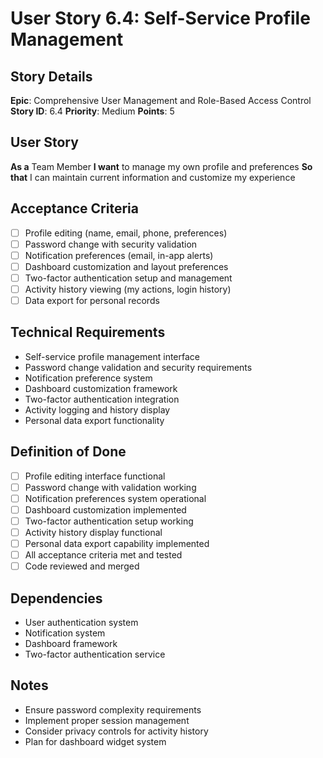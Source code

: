 # User Story 6.4: Self-Service Profile Management

## Story Details
**Epic**: Comprehensive User Management and Role-Based Access Control
**Story ID**: 6.4
**Priority**: Medium
**Points**: 5

## User Story
**As a** Team Member
**I want** to manage my own profile and preferences
**So that** I can maintain current information and customize my experience

## Acceptance Criteria
- [ ] Profile editing (name, email, phone, preferences)
- [ ] Password change with security validation
- [ ] Notification preferences (email, in-app alerts)
- [ ] Dashboard customization and layout preferences
- [ ] Two-factor authentication setup and management
- [ ] Activity history viewing (my actions, login history)
- [ ] Data export for personal records

## Technical Requirements
- Self-service profile management interface
- Password change validation and security requirements
- Notification preference system
- Dashboard customization framework
- Two-factor authentication integration
- Activity logging and history display
- Personal data export functionality

## Definition of Done
- [ ] Profile editing interface functional
- [ ] Password change with validation working
- [ ] Notification preferences system operational
- [ ] Dashboard customization implemented
- [ ] Two-factor authentication setup working
- [ ] Activity history display functional
- [ ] Personal data export capability implemented
- [ ] All acceptance criteria met and tested
- [ ] Code reviewed and merged

## Dependencies
- User authentication system
- Notification system
- Dashboard framework
- Two-factor authentication service

## Notes
- Ensure password complexity requirements
- Implement proper session management
- Consider privacy controls for activity history
- Plan for dashboard widget system